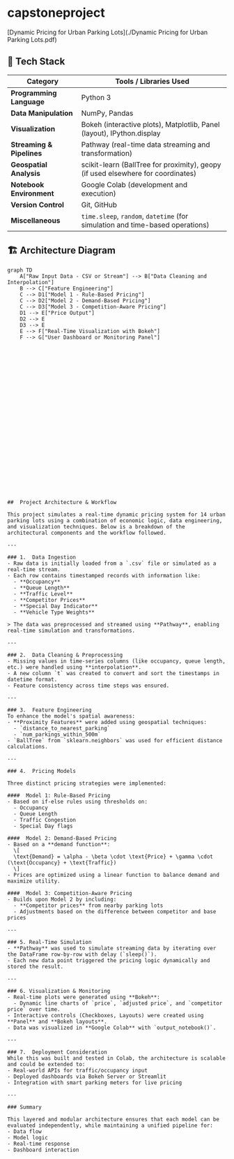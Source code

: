 # capstoneproject

[Dynamic Pricing for Urban Parking Lots](./Dynamic Pricing for Urban Parking Lots.pdf)

## 🔧 Tech Stack

| Category               | Tools / Libraries Used                                                                 |
|------------------------|----------------------------------------------------------------------------------------|
| **Programming Language** | Python 3                                                                              |
| **Data Manipulation**     | NumPy, Pandas                                                                        |
| **Visualization**         | Bokeh (interactive plots), Matplotlib, Panel (layout), IPython.display              |
| **Streaming & Pipelines** | Pathway (real-time data streaming and transformation)                                |
| **Geospatial Analysis**   | scikit-learn (BallTree for proximity), geopy (if used elsewhere for coordinates)     |
| **Notebook Environment**  | Google Colab (development and execution)                                             |
| **Version Control**       | Git, GitHub                                                                          |
| **Miscellaneous**         | `time.sleep`, `random`, `datetime` (for simulation and time-based operations)        |

## 🏗️ Architecture Diagram

```mermaid
graph TD
    A["Raw Input Data - CSV or Stream"] --> B["Data Cleaning and Interpolation"]
    B --> C["Feature Engineering"]
    C --> D1["Model 1 - Rule-Based Pricing"]
    C --> D2["Model 2 - Demand-Based Pricing"]
    C --> D3["Model 3 - Competition-Aware Pricing"]
    D1 --> E["Price Output"]
    D2 --> E
    D3 --> E
    E --> F["Real-Time Visualization with Bokeh"]
    F --> G["User Dashboard or Monitoring Panel"]


























##  Project Architecture & Workflow

This project simulates a real-time dynamic pricing system for 14 urban parking lots using a combination of economic logic, data engineering, and visualization techniques. Below is a breakdown of the architectural components and the workflow followed.

---

### 1.  Data Ingestion
- Raw data is initially loaded from a `.csv` file or simulated as a real-time stream.
- Each row contains timestamped records with information like:
  - **Occupancy**
  - **Queue Length**
  - **Traffic Level**
  - **Competitor Prices**
  - **Special Day Indicator**
  - **Vehicle Type Weights**

> The data was preprocessed and streamed using **Pathway**, enabling real-time simulation and transformations.

---

### 2.  Data Cleaning & Preprocessing
- Missing values in time-series columns (like occupancy, queue length, etc.) were handled using **interpolation**.
- A new column `t` was created to convert and sort the timestamps in datetime format.
- Feature consistency across time steps was ensured.

---

### 3.  Feature Engineering
To enhance the model's spatial awareness:
- **Proximity Features** were added using geospatial techniques:
  - `distance_to_nearest_parking`
  - `num_parkings_within_500m`
- `BallTree` from `sklearn.neighbors` was used for efficient distance calculations.

---

### 4.  Pricing Models

Three distinct pricing strategies were implemented:

####  Model 1: Rule-Based Pricing
- Based on if-else rules using thresholds on:
  - Occupancy
  - Queue Length
  - Traffic Congestion
  - Special Day flags

####  Model 2: Demand-Based Pricing
- Based on a **demand function**:
  \[
  \text{Demand} = \alpha - \beta \cdot \text{Price} + \gamma \cdot (\text{Occupancy} + \text{Traffic})
  \]
- Prices are optimized using a linear function to balance demand and maximize utility.

####  Model 3: Competition-Aware Pricing
- Builds upon Model 2 by including:
  - **Competitor prices** from nearby parking lots
  - Adjustments based on the difference between competitor and base prices

---

### 5. Real-Time Simulation
- **Pathway** was used to simulate streaming data by iterating over the DataFrame row-by-row with delay (`sleep()`).
- Each new data point triggered the pricing logic dynamically and stored the result.

---

### 6. Visualization & Monitoring
- Real-time plots were generated using **Bokeh**:
  - Dynamic line charts of `price`, `adjusted price`, and `competitor price` over time.
- Interactive controls (Checkboxes, Layouts) were created using **Panel** and **Bokeh layouts**.
- Data was visualized in **Google Colab** with `output_notebook()`.

---

### 7.  Deployment Consideration
While this was built and tested in Colab, the architecture is scalable and could be extended to:
- Real-world APIs for traffic/occupancy input
- Deployed dashboards via Bokeh Server or Streamlit
- Integration with smart parking meters for live pricing

---

### Summary

This layered and modular architecture ensures that each model can be evaluated independently, while maintaining a unified pipeline for:
- Data flow
- Model logic
- Real-time response
- Dashboard interaction

